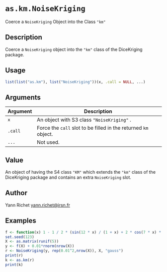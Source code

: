 # `as.km.NoiseKriging`

Coerce a `NoiseKriging` Object into the Class `"km"`


## Description

Coerce a `NoiseKriging` object into the `"km"` class of the
 DiceKriging package.


## Usage

```r
list(list("as.km"), list("NoiseKriging"))(x, .call = NULL, ...)
```


## Arguments

Argument      |Description
------------- |----------------
`x`     |     An object with S3 class `"NoiseKriging"` .
`.call`     |     Force the `call` slot to be filled in the returned `km` object.
`...`     |     Not used.


## Value

An object of having the S4 class `"KM"` which extends
 the `"km"` class of the DiceKriging package and
 contains an extra `NoiseKriging` slot.


## Author

Yann Richet yann.richet@irsn.fr


## Examples

```r
f <- function(x) 1 - 1 / 2 * (sin(12 * x) / (1 + x) + 2 * cos(7 * x) * x^5 + 0.7)
set.seed(123)
X <- as.matrix(runif(5))
y <- f(X) + 0.01*rnorm(nrow(X))
r <- NoiseKriging(y, rep(0.01^2,nrow(X)), X, "gauss")
print(r)
k <- as.km(r)
print(k)
```


